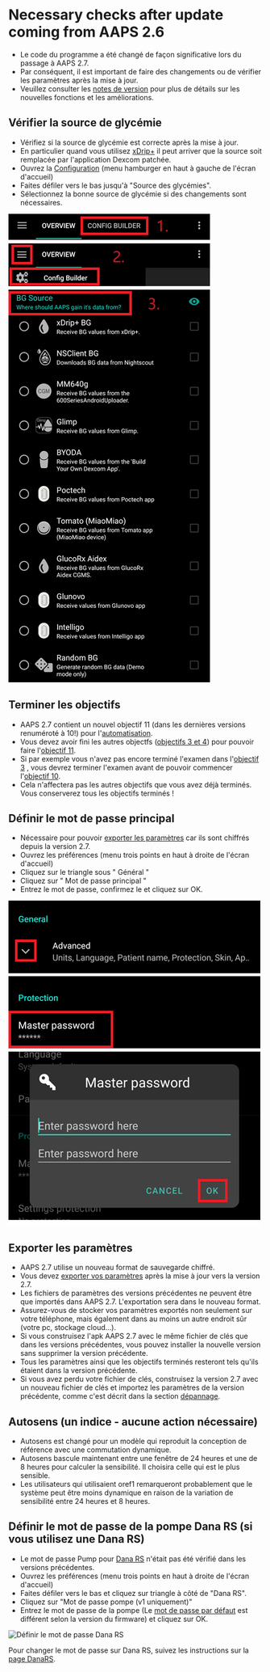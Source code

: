 # Necessary checks after update coming from AAPS 2.6

- Le code du programme a été changé de façon significative lors du passage à AAPS 2.7.
- Par conséquent, il est important de faire des changements ou de vérifier les paramètres après la mise à jour.
- Veuillez consulter les [notes de version](Releasenotes-version-2-7-0) pour plus de détails sur les nouvelles fonctions et les améliorations.

## Vérifier la source de glycémie

- Vérifiez si la source de glycémie est correcte après la mise à jour.
- En particulier quand vous utilisez [xDrip+](../Configuration/xdrip.md) il peut arriver que la source soit remplacée par l'application Dexcom patchée.
- Ouvrez la [Configuration](Config-Builder-bg-source) (menu hamburger en haut à gauche de l'écran d'accueil)
- Faites défiler vers le bas jusqu'à "Source des glycémies".
- Sélectionnez la bonne source de glycémie si des changements sont nécessaires.

![source Gly](../images/ConfBuild_BG.png)

## Terminer les objectifs

- AAPS 2.7 contient un nouvel objectif 11 (dans les dernières versions renuméroté à 10!) pour l'[automatisation](../Usage/Automation.md).
- Vous devez avoir fini les autres objectfs ([objectifs 3 et 4](Objectives-objective-3-prove-your-knowledge)) pour pouvoir faire l'[objectif 11](Objectives-objective-10-automation).
- Si par exemple vous n'avez pas encore terminé l'examen dans l'[objectif 3](../Usage/Objectives-objective-3-prove-your-knowledge) , vous devrez terminer l'examen avant de pouvoir commencer l'[objectif 10](Objectives-objective-10-automation).
- Cela n'affectera pas les autres objectifs que vous avez déjà terminés. Vous conserverez tous les objectifs terminés !

## Définir le mot de passe principal

- Nécessaire pour pouvoir [exporter les paramètres](../Usage/ExportImportSettings.md) car ils sont chiffrés depuis la version 2.7.
- Ouvrez les préférences (menu trois points en haut à droite de l'écran d'accueil)
- Cliquez sur le triangle sous " Général "
- Cliquez sur " Mot de passe principal "
- Entrez le mot de passe, confirmez le et cliquez sur OK.

![Définir le mot de passe principal](../images/MasterPW.png)

## Exporter les paramètres

- AAPS 2.7 utilise un nouveau format de sauvegarde chiffré.
- Vous devez [exporter vos paramètres](../Usage/ExportImportSettings.md) après la mise à jour vers la version 2.7.
- Les fichiers de paramètres des versions précédentes ne peuvent être que importés dans AAPS 2.7. L'exportation sera dans le nouveau format.
- Assurez-vous de stocker vos paramètres exportés non seulement sur votre téléphone, mais également dans au moins un autre endroit sûr (votre pc, stockage cloud...).
- Si vous construisez l'apk AAPS 2.7 avec le même fichier de clés que dans les versions précédentes, vous pouvez installer la nouvelle version sans supprimer la version précédente.
- Tous les paramètres ainsi que les objectifs terminés resteront tels qu'ils étaient dans la version précédente.
- Si vous avez perdu votre fichier de clés, construisez la version 2.7 avec un nouveau fichier de clés et importez les paramètres de la version précédente, comme c'est décrit dans la section [dépannage](troubleshooting_androidstudio-lost-keystore).

## Autosens (un indice - aucune action nécessaire)

- Autosens est changé pour un modèle qui reproduit la conception de référence avec une commutation dynamique.
- Autosens bascule maintenant entre une fenêtre de 24 heures et une de 8 heures pour calculer la sensibilité. Il choisira celle qui est le plus sensible.
- Les utilisateurs qui utilisaient oref1 remarqueront probablement que le système peut être moins dynamique en raison de la variation de sensibilité entre 24 heures et 8 heures.

## Définir le mot de passe de la pompe Dana RS (si vous utilisez une Dana RS)

- Le mot de passe Pump pour [Dana RS](../Configuration/DanaRS-Insulin-Pump.md) n'était pas été vérifié dans les versions précédentes.
- Ouvrez les préférences (menu trois points en haut à droite de l'écran d'accueil)
- Faites défiler vers le bas et cliquez sur triangle à côté de "Dana RS".
- Cliquez sur "Mot de passe pompe (v1 uniquement)"
- Entrez le mot de passe de la pompe (Le [mot de passe par défaut](DanaRS-Insulin-Pump-default-password) est différent selon la version du firmware) et cliquez sur OK.

![Définir le mot de passe Dana RS](../images/DanaRSPW.png)

Pour changer le mot de passe sur Dana RS, suivez les instructions sur la [page DanaRS](DanaRS-Insulin-Pump-change-password-on-pump).
